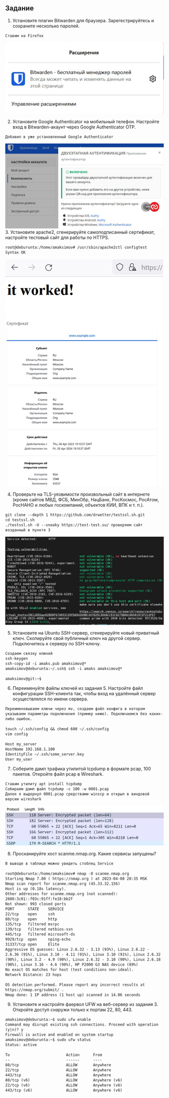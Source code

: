 ## Задание

1. Установите плагин Bitwarden для браузера. Зарегестрируйтесь и сохраните несколько паролей.
```
Ставим на Firefox
```
![bitward](https://github.com/MaximovAA/devops_netology_term/blob/main/bitward.jpg "Пример")  


2. Установите Google Authenticator на мобильный телефон. Настройте вход в Bitwarden-акаунт через Google Authenticator OTP.
```
Добавил в уже установленный Google Authenticator
```
![2fa](https://github.com/MaximovAA/devops_netology_term/blob/main/2fa.jpg "Пример")
3. Установите apache2, сгенерируйте самоподписанный сертификат, настройте тестовый сайт для работы по HTTPS.
```
root@deburunta:/home/amaksimov# /usr/sbin/apache2ctl configtest
Syntax OK
```
![apache](https://github.com/MaximovAA/devops_netology_term/blob/main/apache.jpg "Пример")
![cert](https://github.com/MaximovAA/devops_netology_term/blob/main/cert.jpg "Пример")  

4. Проверьте на TLS-уязвимости произвольный сайт в интернете (кроме сайтов МВД, ФСБ, МинОбр, НацБанк, РосКосмос, РосАтом, РосНАНО и любых госкомпаний, объектов КИИ, ВПК и т. п.).
```
git clone --depth 1 https://github.com/drwetter/testssl.sh.git
cd testssl.sh
./testssl.sh -U --sneaky https://test-test.su/ проверяем сайт возданный в пункте 3
```
![vulners](https://github.com/MaximovAA/devops_netology_term/blob/main/vulners.jpg "Пример")  

5. Установите на Ubuntu SSH-сервер, сгенерируйте новый приватный ключ. Скопируйте свой публичный ключ на другой сервер. Подключитесь к серверу по SSH-ключу.
```
Создаем связку ключей
ssh-keygen
ssh-copy-id -i amaks.pub amaksimov@*
amaksimov@deburunta:~/.ssh$ ssh -i amaks amaksimov@*

amaksimov@git:~$
```
 
6. Переименуйте файлы ключей из задания 5. Настройте файл конфигурации SSH-клиента так, чтобы вход на удалённый сервер осуществлялся по имени сервера.
```
Переименовываем ключи через mv, создаем файл конфига в котором указываем параметры подключения (пример ниже). Подключаемся без каких-либо ошибок.

touch ~/.ssh/config && chmod 600 ~/.ssh/config
vim config

Host my_server
HostName 192.168.1.100
IdentityFile ~/.ssh/some_server.key
User my_user
```

7. Соберите дамп трафика утилитой tcpdump в формате pcap, 100 пакетов. Откройте файл pcap в Wireshark.
```
Ставим утилиту apt install tcpdump
Собираем дамп файл tcpdump -c 100 -w 0001.pcap
Далее я выдернул 0001.pcap средствами winscp и открыл в виндовой версии wireshark
```
![pcap](https://github.com/MaximovAA/devops_netology_term/blob/main/pcap.jpg "Пример некоторых выводов")

8. Просканируйте хост scanme.nmap.org. Какие сервисы запущены?
```
В выводе в таблице можно увидеть стоблец Service

root@deburunta:/home/amaksimov# nmap -O scanme.nmap.org
Starting Nmap 7.80 ( https://nmap.org ) at 2023-04-08 20:35 MSK
Nmap scan report for scanme.nmap.org (45.33.32.156)
Host is up (0.18s latency).
Other addresses for scanme.nmap.org (not scanned): 2600:3c01::f03c:91ff:fe18:bb2f
Not shown: 993 closed ports
PORT      STATE    SERVICE
22/tcp    open     ssh
80/tcp    open     http
135/tcp   filtered msrpc
139/tcp   filtered netbios-ssn
445/tcp   filtered microsoft-ds
9929/tcp  open     nping-echo
31337/tcp open     Elite
Aggressive OS guesses: Linux 2.6.32 - 3.13 (93%), Linux 2.6.22 - 2.6.36 (91%), Linux 3.10 - 4.11 (91%), Linux 3.10 (91%), Linux 2.6.32 (90%), Linux 3.2 - 4.9 (90%), Linux 2.6.32 - 3.10 (90%), Linux 2.6.18 (90%), Linux 3.16 - 4.6 (90%), HP P2000 G3 NAS device (89%)
No exact OS matches for host (test conditions non-ideal).
Network Distance: 23 hops

OS detection performed. Please report any incorrect results at https://nmap.org/submit/ .
Nmap done: 1 IP address (1 host up) scanned in 14.06 seconds

```

9. Установите и настройте фаервол UFW на веб-сервер из задания 3. Откройте доступ снаружи только к портам 22, 80, 443.
```
amaksimov@deburunta:~$ sudo ufw enable
Command may disrupt existing ssh connections. Proceed with operation (y|n)? y
Firewall is active and enabled on system startup
amaksimov@deburunta:~$ sudo ufw status
Status: active

To                         Action      From
--                         ------      ----
80/tcp                     ALLOW       Anywhere
22/tcp                     ALLOW       Anywhere
443/tcp                    ALLOW       Anywhere
80/tcp (v6)                ALLOW       Anywhere (v6)
22/tcp (v6)                ALLOW       Anywhere (v6)
443/tcp (v6)               ALLOW       Anywhere (v6)


```

